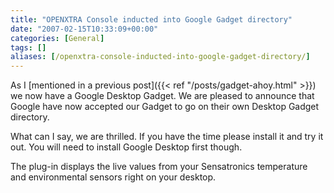 ```yaml
---
title: "OPENXTRA Console inducted into Google Gadget directory"
date: "2007-02-15T10:33:09+00:00"
categories: [General]
tags: []
aliases: [/openxtra-console-inducted-into-google-gadget-directory/]
---
```


As I [mentioned in a previous post]({{< ref "/posts/gadget-ahoy.html" >}}) we now have a Google Desktop Gadget. We are pleased to announce that Google have now accepted our Gadget to go on their own Desktop Gadget directory.

What can I say, we are thrilled. If you have the time please install it and try it out. You will need to install Google Desktop first though.

The plug-in displays the live values from your Sensatronics temperature and environmental sensors right on your desktop.
